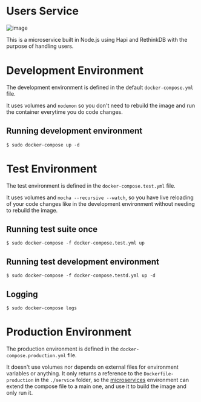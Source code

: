 # Users Service

![image](https://travis-ci.org/armand1m/users-service.svg?branch=master)

This is a microservice built in Node.js using Hapi and RethinkDB with the purpose of handling users.

# Development Environment

The development environment is defined in the default `docker-compose.yml` file.

It uses volumes and `nodemon` so you don't need to rebuild the image and run the container everytime you do code changes.

## Running development environment
    $ sudo docker-compose up -d

# Test Environment

The test environment is defined in the `docker-compose.test.yml` file.

It uses volumes and `mocha --recursive --watch`, so you have live reloading of your code changes like in the development environment without needing to rebuild the image.

## Running test suite once
    $ sudo docker-compose -f docker-compose.test.yml up

## Running test development environment
    $ sudo docker-compose -f docker-compose.testd.yml up -d

## Logging
    $ sudo docker-compose logs

# Production Environment

The production environment is defined in the `docker-compose.production.yml` file.

It doesn't use volumes nor depends on external files for environment variables or anything. It only returns a reference to the `Dockerfile-production` in the `./service` folder, so the [microservices](http://github.com/armand1m/microservices) environment can extend the compose file to a main one, and use it to build the image and only run it.
